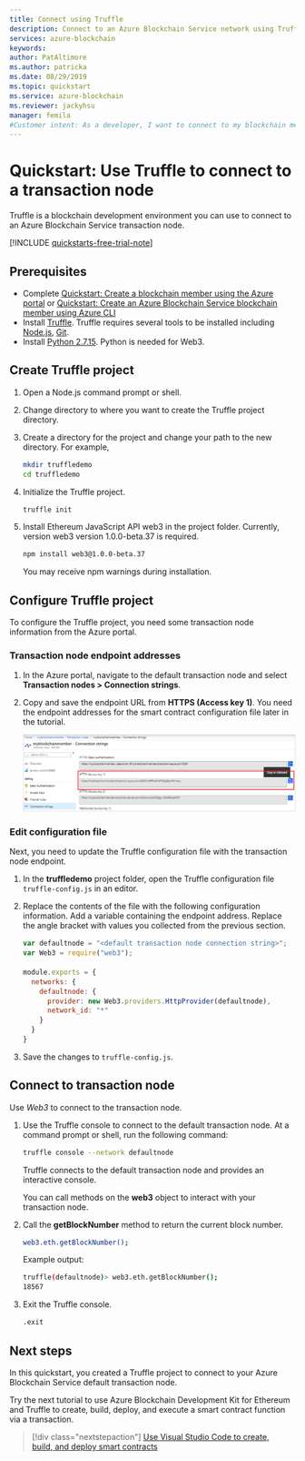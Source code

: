 ```yaml
---
title: Connect using Truffle
description: Connect to an Azure Blockchain Service network using Truffle
services: azure-blockchain
keywords: 
author: PatAltimore
ms.author: patricka
ms.date: 08/29/2019
ms.topic: quickstart
ms.service: azure-blockchain
ms.reviewer: jackyhsu
manager: femila
#Customer intent: As a developer, I want to connect to my blockchain member node so that I can perform actions on a blockchain.
---
```


# Quickstart: Use Truffle to connect to a transaction node

Truffle is a blockchain development environment you can use to connect to an Azure Blockchain Service transaction node.

[!INCLUDE [quickstarts-free-trial-note](../../../includes/quickstarts-free-trial-note.md)]

## Prerequisites

* Complete [Quickstart: Create a blockchain member using the Azure portal](create-member.md) or [Quickstart: Create an Azure Blockchain Service blockchain member using Azure CLI](create-member-cli.md)
* Install [Truffle](https://github.com/trufflesuite/truffle). Truffle requires several tools to be installed including [Node.js](https://nodejs.org), [Git](https://git-scm.com/book/en/v2/Getting-Started-Installing-Git).
* Install [Python 2.7.15](https://www.python.org/downloads/release/python-2715/). Python is needed for Web3.

## Create Truffle project

1. Open a Node.js command prompt or shell.
1. Change directory to where you want to create the Truffle project directory.
1. Create a directory for the project and change your path to the new directory. For example,

    ``` bash
    mkdir truffledemo
    cd truffledemo
    ```

1. Initialize the Truffle project.

    ``` bash
    truffle init
    ```

1. Install Ethereum JavaScript API web3 in the project folder. Currently, version web3 version 1.0.0-beta.37 is required.

    ``` bash
    npm install web3@1.0.0-beta.37
    ```

    You may receive npm warnings during installation.
    
## Configure Truffle project

To configure the Truffle project, you need some transaction node information from the Azure portal.

### Transaction node endpoint addresses

1. In the Azure portal, navigate to the default transaction node and select **Transaction nodes > Connection strings**.
1. Copy and save the endpoint URL from **HTTPS (Access key 1)**. You need the endpoint addresses for the smart contract configuration file later in the tutorial.

    ![Transaction endpoint address](./media/connect-truffle/endpoint.png)

### Edit configuration file

Next, you need to update the Truffle configuration file with the transaction node endpoint.

1. In the **truffledemo** project folder, open the Truffle configuration file `truffle-config.js` in an editor.
1. Replace the contents of the file with the following configuration information. Add a variable containing the endpoint address. Replace the angle bracket with values you collected from the previous section.

    ``` javascript
    var defaultnode = "<default transaction node connection string>";   
    var Web3 = require("web3");
    
    module.exports = {
      networks: {
        defaultnode: {
          provider: new Web3.providers.HttpProvider(defaultnode),
          network_id: "*"
        }
      }
    }
    ```

1. Save the changes to `truffle-config.js`.

## Connect to transaction node

Use *Web3* to connect to the transaction node.

1. Use the Truffle console to connect to the default transaction node. At a command prompt or shell, run the following command:

    ``` bash
    truffle console --network defaultnode
    ```

    Truffle connects to the default transaction node and provides an interactive console.

    You can call methods on the **web3** object to interact with your transaction node.

1. Call the **getBlockNumber** method to return the current block number.

    ```bash
    web3.eth.getBlockNumber();
    ```

    Example output:

    ```bash
    truffle(defaultnode)> web3.eth.getBlockNumber();
    18567
    ```
1. Exit the Truffle console.

    ```bash
    .exit
    ```

## Next steps

In this quickstart, you created a Truffle project to connect to your Azure Blockchain Service default transaction node.

Try the next tutorial to use Azure Blockchain Development Kit for Ethereum and Truffle to create, build, deploy, and execute a smart contract function via a transaction.

> [!div class="nextstepaction"]
> [Use Visual Studio Code to create, build, and deploy smart contracts](send-transaction.md)
